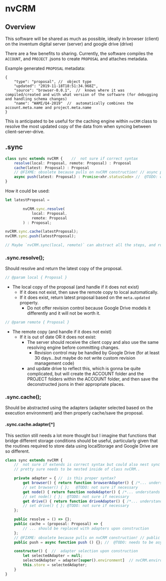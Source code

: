 # nvCRM

## Overview

This software will be shared as much as possible, ideally in browser (client) on the inventum digital server (server) and google drive (drive)

There are a few benefits to sharing. Currently, the software compiles the `ACCOUNT`, and `PROJECT` .jsons to create `PROPOSAL` and attaches metadata.

Example generated `PROPOSAL` metadata:
```jsonc
{
	"type": "proposal", //  object type
	"updated": "2019-11-18T18:51:34.968Z",
	"source": "browser-0.0.1",  //  knows where it was compiled/created and with what version of the software (for debugging and handling schema changes)
	"name": "WAMI/Q4-2019"  //  automatically combines the account.meta.name and project.meta.name
}
```

This is anticipated to be useful for the caching engine within `nvCRM` class to resolve the most updated copy of the data from when syncing between client-server-drive.

## .sync
```typescript
class sync extends nvCRM {    //  not sure if correct syntax
    resolve(local: Proposal, remote: Proposal) : Proposal
    cache(latest: Proposal) : Proposal
    // @FIXME: obsolete because pulls on nvCRM construction! // async pull(latest: Proposal) : Promise<Proposal> //  @TODO: not sure if necessary
    async push(latest: Proposal) : Promise<xhr.statusCode> //  @TODO: what is the return value? the statuscode?
}

```
How it could be used:
```typescript
let latestProposal =

        nvCRM.sync.resolve(
            local: Proposal,
            remote: Proposal
        ) : Proposal;

nvCRM.sync.cache(latestProposal);
nvCRM.sync.push(latestProposal);

// Maybe `nvCRM.sync(local, remote)` can abstract all the steps, and run the resolve, store and sync routines in series?
```

### .sync.resolve();
Should resolve and return the latest copy of the proposal.

```typescript
// @param local { Proposal }
```

+ The local copy of the proposal (and handle if it does not exist)
  + If it does not exist, then save the remote copy to local automatically.
  + If it does exist, return latest proposal based on the `meta.updated` property.
    + Do not offer revision control because Google Drive models it differently and it will not be worth it.

```typescript
// @param remote { Proposal }
```

+ The remote copy (and handle if it does not exist)
  + If it is out of date OR it does not exist:
    + The server should receive the client copy and also use the same resolving engine before committing changes.
      + Revision control may be handled by Google Drive (for at least 30 days...but maybe do not write custom revision management code)
    + and update drive to reflect this, which is gonna be quite complicated, but will create the ACCOUNT folder and the PROJECT folders within the ACCOUNT folder, and then save the deconstructed jsons in their appropriate places.

### .sync.cache();
Should be abstracted using the adapters (adapter selected based on the execution environment) and then properly cache/save the proposal.

#### .sync.cache.adapter[*]
This section still needs a lot more thought but I imagine that functions that bridge different storage conditions should be useful, particularly given that the routines required to store data using localStorage and Google Drive are so different.

```typescript
class sync extends nvCRM {
    //  not sure if extends is correct syntax but could also nest sync inside of class nvCRM.
    // pretty sure needs to be nested inside of class nvCRM..

    private adapter = { //  is this proper syntax?
        get browser() { return function browserAdapter() { /*... understands how to work with localStorage */ } };
        // set browser() { };   @TODO: not sure if necessary
        get node() { return function nodeAdapter() { /*... understands how to work with JSON file storage and fs.write */ } };
        // set node() { };  @TODO: not sure if necessary
        get drive() { return function driveAdapter() { /*... understands how to work with DriveApp.Folder, DriveApp.File etc. Might have to be async which could be interesting.  */ } };
        // set drive() { }; @TODO: not sure if necessary
    };

	public resolve = () => {};
	public cache = (proposal: Proposal) => {
        // ... should be replaced with adapters upon construction
    };
    // @FIXME: obsolete because pulls on nvCRM construction! // public pull = async function pull () {}; //  @TODO: needs to be async
    public push = async function push () {}; //  @TODO: needs to be async

    constructor() {  //  adapter selection upon construction
        let selectedAdapter = null;
        selectedAdapter = adapter[super().environment]  // nvCRM.environment
        this.store = selectedAdapter;
    }
}
```